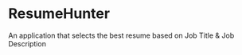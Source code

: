 # ResumeHunter
An application that selects the best resume based on Job Title &amp; Job Description

